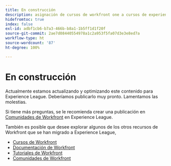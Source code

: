 ```yaml
---
title: En construcción
description: asignación de cursos de workfront one a cursos de experience league
hidefromtoc: true
index: false
exl-id: adbf1cb6-b7a3-466b-b8a1-1b5ff1d1f20f
source-git-commit: 2ae7d08440554978a1c2a953f5fa07d3e3e8ed7a
workflow-type: ht
source-wordcount: '87'
ht-degree: 100%

---
```


# En construcción

Actualmente estamos actualizando y optimizando este contenido para Experience League. Deberíamos publicarlo muy pronto. Lamentamos las molestias.

Si tiene más preguntas, se le recomienda crear una publicación en [Comunidades de Workfront](https://experienceleaguecommunities.adobe.com/t5/workfront/ct-p/workfront) en Experience League.

También es posible que desee explorar algunos de los otros recursos de Workfront que se han migrado a Experience League,

* [Cursos de Workfront](https://experienceleague.adobe.com/?lang=es&amp;Solution=Workfront#courses)
* [Documentación de Workfront](https://experienceleague.adobe.com/docs/workfront.html?lang=es)
* [Tutoriales de Workfront](https://experienceleague.adobe.com/docs/workfront-learn/tutorials-workfront/home.html?lang=es)
* [Comunidades de Workfront](https://experienceleaguecommunities.adobe.com/t5/workfront/ct-p/workfront)
